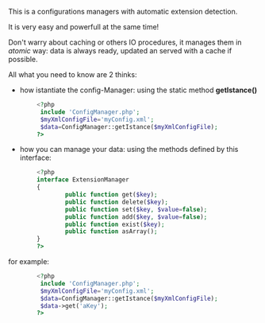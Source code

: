 This is a configurations managers with automatic extension detection.

It is very easy and powerfull at the same time!


Don't warry about caching or others IO procedures, it manages them in _atomic_ way: data is always ready, updated an served with a cache if possible.


All what you need to know are 2 thinks:


* how istantiate the config-Manager: using the static method **getIstance()**

``` php
        <?php
         include 'ConfigManager.php';
         $myXmlConfigFile='myConfig.xml';
         $data=ConfigManager::getIstance($myXmlConfigFile);
        ?>
```

* how you can manage your data:
using the methods defined by this interface:

``` php
        <?php
        interface ExtensionManager
        {
                public function get($key);
                public function delete($key);      
                public function set($key, $value=false);
                public function add($key, $value=false);
                public function exist($key);
                public function asArray();
        }
        ?>
```

for example:

``` php
        <?php
         include 'ConfigManager.php';
         $myXmlConfigFile='myConfig.xml';
         $data=ConfigManager::getIstance($myXmlConfigFile);
         $data->get('aKey'); 
        ?>
```
